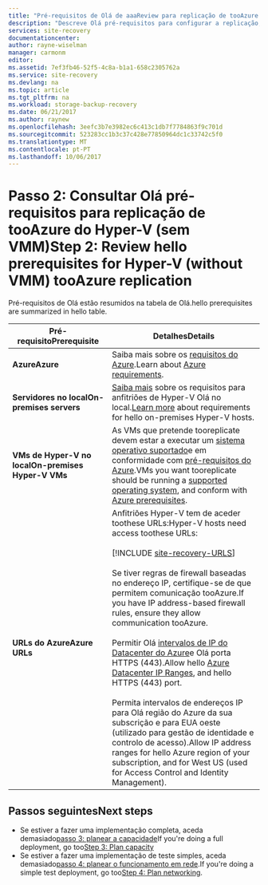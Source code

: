```yaml
---
title: "Pré-requisitos de Olá de aaaReview para replicação de tooAzure Hyper-V (sem VMM do System Center) utilizando o Azure Site Recovery | Microsoft Docs"
description: "Descreve Olá pré-requisitos para configurar a replicação, ativação pós-falha e recuperação de tooAzure de VMs de Hyper-V no local com o Azure Site Recovery"
services: site-recovery
documentationcenter: 
author: rayne-wiselman
manager: carmonm
editor: 
ms.assetid: 7ef3fb46-52f5-4c8a-b1a1-658c2305762a
ms.service: site-recovery
ms.devlang: na
ms.topic: article
ms.tgt_pltfrm: na
ms.workload: storage-backup-recovery
ms.date: 06/21/2017
ms.author: raynew
ms.openlocfilehash: 3eefc3b7e3982ec6c413c1db7f7784863f9c701d
ms.sourcegitcommit: 523283cc1b3c37c428e77850964dc1c33742c5f0
ms.translationtype: MT
ms.contentlocale: pt-PT
ms.lasthandoff: 10/06/2017
---
```

# <a name="step-2-review-hello-prerequisites-for-hyper-v-without-vmm-tooazure-replication"></a><span data-ttu-id="a828f-103">Passo 2: Consultar Olá pré-requisitos para replicação de tooAzure do Hyper-V (sem VMM)</span><span class="sxs-lookup"><span data-stu-id="a828f-103">Step 2: Review hello prerequisites for Hyper-V (without VMM) tooAzure replication</span></span>

<span data-ttu-id="a828f-104">Pré-requisitos de Olá estão resumidos na tabela de Olá.</span><span class="sxs-lookup"><span data-stu-id="a828f-104">hello prerequisites are summarized in hello table.</span></span>


<span data-ttu-id="a828f-105">**Pré-requisito**</span><span class="sxs-lookup"><span data-stu-id="a828f-105">**Prerequisite**</span></span> | <span data-ttu-id="a828f-106">**Detalhes**</span><span class="sxs-lookup"><span data-stu-id="a828f-106">**Details**</span></span> 
--- | --- 
<span data-ttu-id="a828f-107">**Azure**</span><span class="sxs-lookup"><span data-stu-id="a828f-107">**Azure**</span></span> | <span data-ttu-id="a828f-108">Saiba mais sobre os [requisitos do Azure](site-recovery-prereq.md#azure-requirements).</span><span class="sxs-lookup"><span data-stu-id="a828f-108">Learn about [Azure requirements](site-recovery-prereq.md#azure-requirements).</span></span>
<span data-ttu-id="a828f-109">**Servidores no local**</span><span class="sxs-lookup"><span data-stu-id="a828f-109">**On-premises servers**</span></span> | <span data-ttu-id="a828f-110">[Saiba mais](site-recovery-prereq.md#disaster-recovery-of-hyper-v-vms-to-azure-no-vmm) sobre os requisitos para anfitriões de Hyper-V Olá no local.</span><span class="sxs-lookup"><span data-stu-id="a828f-110">[Learn more](site-recovery-prereq.md#disaster-recovery-of-hyper-v-vms-to-azure-no-vmm) about requirements for hello on-premises Hyper-V hosts.</span></span>
<span data-ttu-id="a828f-111">**VMs de Hyper-V no local**</span><span class="sxs-lookup"><span data-stu-id="a828f-111">**On-premises Hyper-V VMs**</span></span> | <span data-ttu-id="a828f-112">As VMs que pretende tooreplicate devem estar a executar um [sistema operativo suportado](site-recovery-support-matrix-to-azure.md#support-for-replicated-machine-os-versions)e em conformidade com [pré-requisitos do Azure](site-recovery-support-matrix-to-azure.md#failed-over-azure-vm-requirements).</span><span class="sxs-lookup"><span data-stu-id="a828f-112">VMs you want tooreplicate should be running a [supported operating system](site-recovery-support-matrix-to-azure.md#support-for-replicated-machine-os-versions), and conform with [Azure prerequisites](site-recovery-support-matrix-to-azure.md#failed-over-azure-vm-requirements).</span></span>
<span data-ttu-id="a828f-113">**URLs do Azure**</span><span class="sxs-lookup"><span data-stu-id="a828f-113">**Azure URLs**</span></span> | <span data-ttu-id="a828f-114">Anfitriões Hyper-V tem de aceder toothese URLs:</span><span class="sxs-lookup"><span data-stu-id="a828f-114">Hyper-V hosts need access toothese URLs:</span></span><br/><br/> [!INCLUDE [site-recovery-URLS](../../includes/site-recovery-URLS.md)]<br/><br/> <span data-ttu-id="a828f-115">Se tiver regras de firewall baseadas no endereço IP, certifique-se de que permitem comunicação tooAzure.</span><span class="sxs-lookup"><span data-stu-id="a828f-115">If you have IP address-based firewall rules, ensure they allow communication tooAzure.</span></span><br/></br> <span data-ttu-id="a828f-116">Permitir Olá [intervalos de IP do Datacenter do Azure](https://www.microsoft.com/download/confirmation.aspx?id=41653)e Olá porta HTTPS (443).</span><span class="sxs-lookup"><span data-stu-id="a828f-116">Allow hello [Azure Datacenter IP Ranges](https://www.microsoft.com/download/confirmation.aspx?id=41653), and hello HTTPS (443) port.</span></span><br/></br> <span data-ttu-id="a828f-117">Permita intervalos de endereços IP para Olá região do Azure da sua subscrição e para EUA oeste (utilizado para gestão de identidade e controlo de acesso).</span><span class="sxs-lookup"><span data-stu-id="a828f-117">Allow IP address ranges for hello Azure region of your subscription, and for West US (used for Access Control and Identity Management).</span></span>



## <a name="next-steps"></a><span data-ttu-id="a828f-118">Passos seguintes</span><span class="sxs-lookup"><span data-stu-id="a828f-118">Next steps</span></span>

- <span data-ttu-id="a828f-119">Se estiver a fazer uma implementação completa, aceda demasiado[passo 3: planear a capacidade](hyper-v-site-walkthrough-capacity.md)</span><span class="sxs-lookup"><span data-stu-id="a828f-119">If you're doing a full deployment, go too[Step 3: Plan capacity](hyper-v-site-walkthrough-capacity.md)</span></span>
- <span data-ttu-id="a828f-120">Se estiver a fazer uma implementação de teste simples, aceda demasiado[passo 4: planear o funcionamento em rede](hyper-v-site-walkthrough-network.md).</span><span class="sxs-lookup"><span data-stu-id="a828f-120">If you're doing a simple test deployment, go too[Step 4: Plan networking](hyper-v-site-walkthrough-network.md).</span></span>
